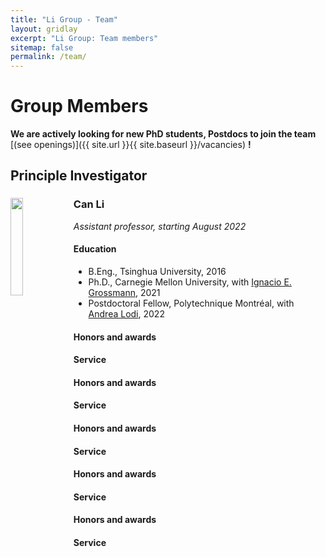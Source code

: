 ```yaml
---
title: "Li Group - Team"
layout: gridlay
excerpt: "Li Group: Team members"
sitemap: false
permalink: /team/
---
```


# Group Members

 **We are actively looking for new PhD students, Postdocs to join the team** [(see openings)]({{ site.url }}{{ site.baseurl }}/vacancies) **!**

## Principle Investigator
<div class="col sqs-col-5 span-8">
<div class="col sqs-col-5 span-3">
<img src="{{ site.url }}{{ site.baseurl }}/images/teampic/Can_Li.jpg" class="img-responsive" width="20%" style="float: left" />
</div>
<div class="col sqs-col-5 span-5">
<div class="sqs-block html-block sqs-block-html" data-block-type="2" >
<div class="sqs-block-content">
  <h3>Can Li</h3>
   <i> Assistant professor, starting August 2022</i>
   <h4>Education</h4>
   <ul style="overflow: hidden">
   <li>B.Eng., Tsinghua University, 2016</li>
 <li>Ph.D., Carnegie Mellon University, with <a href="http://egon.cheme.cmu.edu/" target="_blank">Ignacio E. Grossmann</a>, 2021</li>
 <li>Postdoctoral Fellow, Polytechnique Montréal, with <a href="https://www.gerad.ca/en/people/andrea-lodi" target="_blank">Andrea Lodi</a>, 2022</li>
</ul>

 <h4>Honors and awards</h4>
 <h4>Service</h4>
  <h4>Honors and awards</h4>
 <h4>Service</h4>
  <h4>Honors and awards</h4>
 <h4>Service</h4>
  <h4>Honors and awards</h4>
 <h4>Service</h4>
  <h4>Honors and awards</h4>
 <h4>Service</h4>

</div></div></div></div>


<br /><br /><br /><br /><br /><br /><br /><br /><br /><br /><br />

